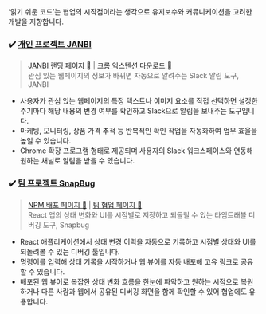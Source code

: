‘읽기 쉬운 코드’는 협업의 시작점이라는 생각으로 유지보수와 커뮤니케이션을 고려한 개발을 지향합니다.

### ✔️ [개인 프로젝트 JANBI](https://github.com/jan-bi/janbi-extension)
> [JANBI 랜딩 페이지 🔗](https://jan-bi.com/) | [크롬 익스텐션 다운로드 🔗](https://chromewebstore.google.com/detail/janbi/eeloaclecjkofgdjlnnbnjhcafikdfof) <br>
관심 있는 웹페이지의 정보가 바뀌면 자동으로 알려주는 Slack 알림 도구, JANBI<br>
- 사용자가 관심 있는 웹페이지의 특정 텍스트나 이미지 요소를 직접 선택하면 설정한 주기마다 해당 내용의 변경 여부를 확인하고 Slack으로 알림을 보내주는 도구입니다.<br>
- 마케팅, 모니터링, 상품 가격 추적 등 반복적인 확인 작업을 자동화하여 업무 효율을 높일 수 있습니다.<br>
- Chrome 확장 프로그램 형태로 제공되며 사용자의 Slack 워크스페이스와 연동해 원하는 채널로 알림을 받을 수 있습니다.<br>


### ✔️ [팀 프로젝트 SnapBug](https://github.com/dowonee/snap-bug-sdk)
> [NPM 배포 페이지 🔗](https://www.npmjs.com/package/snapbug?activeTab=readme) | [팀 협업 페이지 🔗](https://omniscient-robe-af6.notion.site/SNAP-BUG-1a955d59f1a78023b3c7d081eedf1cee) <br>
React 앱의 상태 변화와 UI를 시점별로 저장하고 되돌릴 수 있는 타임트래블 디버깅 도구, Snapbug<br>
- React 애플리케이션에서 상태 변경 이력을 자동으로 기록하고 시점별 상태와 UI를 되돌려볼 수 있는 디버깅 툴입니다.<br>
- 명령어를 입력해 상태 기록을 시작하거나 웹 뷰어를 자동 배포해 고유 링크로 공유할 수 있습니다.<br>
- 배포된 웹 뷰어로 복잡한 상태 변화 흐름을 한눈에 파악하고 원하는 시점으로 복원하거나 다른 사람과 웹에서 공유된 디버깅 화면을 함께 확인할 수 있어 협업에도 유용합니다.<br>
